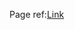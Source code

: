Page ref:[Link](https://www.behance.net/gallery/150076287/Retro-Style-Accounting-Dashboard-Design?tracking_source=search_projects|sidebar+blog)